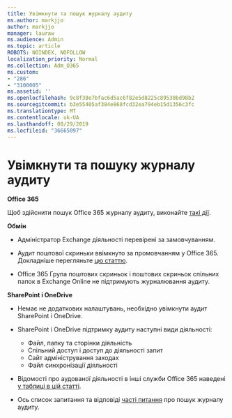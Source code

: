 ```yaml
---
title: Увімкнути та пошук журналу аудиту
ms.author: markjjo
author: markjjo
manager: lauraw
ms.audience: Admin
ms.topic: article
ROBOTS: NOINDEX, NOFOLLOW
localization_priority: Normal
ms.collection: Adm_O365
ms.custom:
- "286"
- "3100005"
ms.assetid: ''
ms.openlocfilehash: 9c8f38e7bfac6d5ac6f82e5d8225c89530bd98b2
ms.sourcegitcommit: b3e55405af384e868fcd32ea794eb15d1356c3fc
ms.translationtype: MT
ms.contentlocale: uk-UA
ms.lasthandoff: 08/29/2019
ms.locfileid: "36665097"
---
```

# <a name="enable-and-search-the-audit-log"></a>Увімкнути та пошуку журналу аудиту

**Office 365**

Щоб здійснити пошук Office 365 журналу аудиту, виконайте [такі дії](https://docs.microsoft.com/office365/securitycompliance/search-the-audit-log-in-security-and-compliance#search-the-audit-log).

**Обмін**

- Адміністратор Exchange діяльності перевірені за замовчуванням.

- Аудит поштової скриньки ввімкнуто за промовчанням у Office 365. Докладніше перегляньте [цю статтю](https://docs.microsoft.com/office365/securitycompliance/enable-mailbox-auditing).

- Office 365 Група поштових скриньок і поштових скриньок спільних папок в Exchange Online не підтримують журналювання аудиту.

**SharePoint і OneDrive**

- Немає не додаткових налаштувань, необхідно увімкнути аудит SharePoint і OneDrive.

- SharePoint і OneDrive підтримку аудиту наступні види діяльності:

    - Файл, папку та сторінки діяльність
    - Спільний доступ і доступ до діяльності запит
    - Сайт адміністрування заходах
    - Файл синхронізації діяльності

- Відомості про аудованої діяльності в інші служби Office 365 наведені [у таблиці в цій статті](https://docs.microsoft.com/office365/securitycompliance/search-the-audit-log-in-security-and-compliance#audited-activities).

- Ось список запитання та відповіді [часті питання](https://docs.microsoft.com/office365/securitycompliance/search-the-audit-log-in-security-and-compliance#frequently-asked-questions) про пошук журналу аудиту.